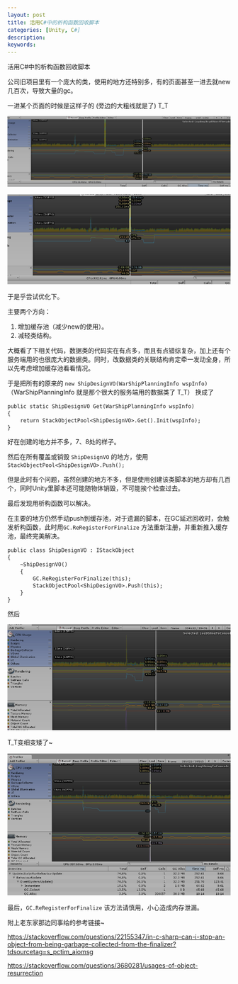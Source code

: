 ```yaml
---
layout: post
title: 活用C#中的析构函数回收脚本
categories: [Unity, C#]
description: 
keywords: 
---
```


活用C#中的析构函数回收脚本

公司旧项目里有一个庞大的类，使用的地方还特别多，有的页面甚至一进去就new几百次，导致大量的gc。

一进某个页面的时候是这样子的 (旁边的大粗线就是了)   T_T

![resurrection01](/Img/Unity/scripts/resurrection01.png)

![resurrection02](/Img/Unity/scripts/resurrection02.png)



于是乎尝试优化下。

主要两个方向：

1. 增加缓存池（减少new的使用）。
2. 减轻类结构。

大概看了下相关代码，数据类的代码实在有点多，而且有点错综复杂，加上还有个服务端用的也很庞大的数据类。同时，改数据类的关联结构肯定牵一发动全身，所以先考虑增加缓存池看看情况。

于是把所有的原来的 `new ShipDesignVO(WarShipPlanningInfo wspInfo)` （WarShipPlanningInfo 就是那个很大的服务端用的数据类了 T_T） 换成了 

```
public static ShipDesignVO Get(WarShipPlanningInfo wspInfo)
{
	return StackObjectPool<ShipDesignVO>.Get().Init(wspInfo);
}
```

好在创建的地方并不多，7、8处的样子。

然后在所有覆盖或销毁 `ShipDesignVO` 的地方，使用 `StackObjectPool<ShipDesignVO>.Push();`

但是此时有个问题，虽然创建的地方不多，但是使用创建该类脚本的地方却有几百个，同时Unity里脚本还可能随物体销毁，不可能挨个检查过去。

最后发现用析构函数可以解决。

在主要的地方仍然手动push到缓存池，对于遗漏的脚本，在GC延迟回收时，会触发析构函数，此时用`GC.ReRegisterForFinalize` 方法重新注册，并重新推入缓存池，最终完美解决。

```
public class ShipDesignVO : IStackObject
{
	~ShipDesignVO()
	{
		GC.ReRegisterForFinalize(this);
		StackObjectPool<ShipDesignVO>.Push(this);
	}
}
```

然后

![03](/Img/Unity/scripts/03.png)

T_T变细变矮了~

![04](/Img/Unity/scripts/04.png)



最后，`GC.ReRegisterForFinalize` 该方法请慎用，小心造成内存泄漏。



附上老东家那边同事给的参考链接~

https://stackoverflow.com/questions/22155347/in-c-sharp-can-i-stop-an-object-from-being-garbage-collected-from-the-finalizer?tdsourcetag=s_pctim_aiomsg

https://stackoverflow.com/questions/3680281/usages-of-object-resurrection